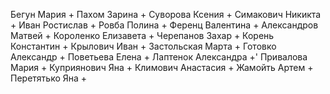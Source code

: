 Бегун Мария +
Пахом Зарина +
Суворова Ксения +
Симакович Никикта +
Иван Ростислав +
Ровба Полина +
Ференц Валентина +
Александров Матвей +
Короленко Елизавета +
Черепанов Захар +
Корень Константин +
Крылович Иван +
Застольская Марта +
Готовко Александр +
Поветьева Елена +
Лаптенок Александра +'
Привалова Мария +
Куприянович Яна +
Климович Анастасия +
Жамойть Артем +
Перетятько Яна +